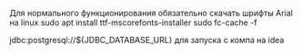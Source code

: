 Для нормального функционирования обязательно скачать шрифты Arial
на linux
sudo apt install ttf-mscorefonts-installer
sudo fc-cache -f

jdbc:postgresql://${JDBC_DATABASE_URL}
для запуска с компа на idea